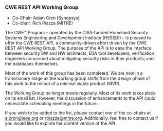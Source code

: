 ### CWE REST API Working Group

- Co-Chair: Adam Cron (Synopsys)
- Co-chair: Rich Piazza (MITRE)

The CWE™ Program – operated by the CISA-funded Homeland Security Systems Engineering and
Development Institute (HSSEDI) – is pleased to offer the CWE REST API, a community-driven effort driven
by the CWE REST API Working Group. The purpose of the API is to ease the interface between security
SW and HW architects, EDA tool developers, verification engineers concerned about mitigating security
risks in their products; and the databases themselves.

Most of the work of this group has been completed. We are now in a transitionary stage as the working
group shifts from the design phase of this work to the rollout of a minimal viable product (MVP).

The Working Group no longer meets regularly. Most of its work takes place on its email list. However,
the discussion of enhancements to the API could necessitate scheduling meetings in the future.

If you wish to be added to the list, please contact one of the co-chairs at a.cron@ieee.org or
rpiazza@mitre.org. Additionally. feel free to contact us if you would like to explore the current version
of the API.
